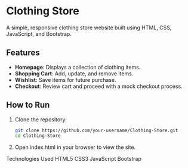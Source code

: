 # Clothing Store

A simple, responsive clothing store website built using HTML, CSS, JavaScript, and Bootstrap.

## Features

- **Homepage**: Displays a collection of clothing items.
- **Shopping Cart**: Add, update, and remove items.
- **Wishlist**: Save items for future purchase.
- **Checkout**: Review cart and proceed with a mock checkout process.

## How to Run

1. Clone the repository:
   ```bash
   git clone https://github.com/your-username/Clothing-Store.git
   cd Clothing-Store
2. Open index.html in your browser to view the site.


Technologies Used
HTML5
CSS3
JavaScript
Bootstrap

